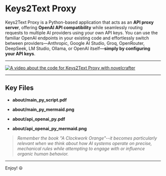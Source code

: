 # Keys2Text Proxy

Keys2Text Proxy is a Python-based application that acts as an **API proxy server**, 
offering **OpenAI API compatibility** while seamlessly routing requests to multiple 
AI providers using your own API keys. You can use the familiar OpenAI endpoints in your 
existing code and effortlessly switch between providers—Anthropic, Google AI Studio, Groq, 
OpenRouter, DeepSeek, LM Studio, Ollama, or OpenAI itself—**simply by configuring your API keys**.

---

[![A video about the code for Keys2Text Proxy with novelcrafter](https://img.youtube.com/vi/0LWMNBauqHA/0.jpg)](https://www.youtube.com/live/0LWMNBauqHA)

---

## Key Files

- **about/main_py_script.pdf**  
- **about/main_py_mermaid.png**

- **about/api_openai_py.pdf**  
- **about/api_openai_py_mermaid.png**  


> *Remember the book "A Clockwork Orange"--it becomes particularly relevant when we think about how AI systems operate on precise, mechanical rules while attempting to engage with or influence organic human behavior.*

---

Enjoy! ☮️
